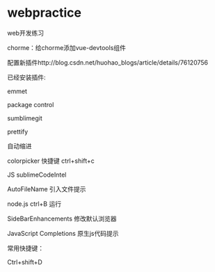 # webpractice

web开发练习  

chorme：给chorme添加vue-devtools组件

配置新插件http://blog.csdn.net/huohao_blogs/article/details/76120756  

已经安装插件:  

emmet  

package control  

sumblimegit  

prettify  

自动缩进  

colorpicker 快捷键 ctrl+shift+c  

JS sublimeCodeIntel  

AutoFileName 引入文件提示  

node.js ctrl+B  运行  

SideBarEnhancements 修改默认浏览器  

JavaScript Completions 原生js代码提示

常用快捷键：

Ctrl+shift+D